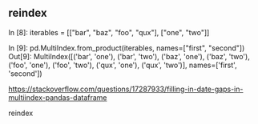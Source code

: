 
## reindex

In [8]: iterables = [["bar", "baz", "foo", "qux"], ["one", "two"]]

In [9]: pd.MultiIndex.from_product(iterables, names=["first", "second"])
Out[9]: 
MultiIndex([('bar', 'one'),
            ('bar', 'two'),
            ('baz', 'one'),
            ('baz', 'two'),
            ('foo', 'one'),
            ('foo', 'two'),
            ('qux', 'one'),
            ('qux', 'two')],
           names=['first', 'second'])



https://stackoverflow.com/questions/17287933/filling-in-date-gaps-in-multiindex-pandas-dataframe


reindex